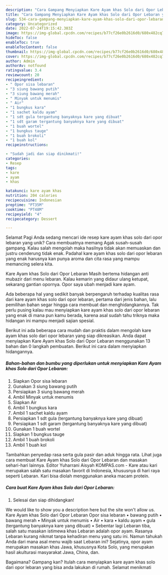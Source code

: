 ```yaml
---
description: "Cara Gampang Menyiapkan Kare Ayam khas Solo dari Opor Lebaran yang Lezat, Sempurna"
title: "Cara Gampang Menyiapkan Kare Ayam khas Solo dari Opor Lebaran yang Lezat, Sempurna"
slug: 534-cara-gampang-menyiapkan-kare-ayam-khas-solo-dari-opor-lebaran-yang-lezat-sempurna
category: Uncategorized
date: 2022-07-24T19:15:42.303Z
image: https://img-global.cpcdn.com/recipes/b77cf26e0b2616d0/680x482cq70/kare-ayam-khas-solo-dari-opor-lebaran-foto-resep-utama.jpg
hideToc: false
enableToc: true
enableTocContent: false
thumbnail: https://img-global.cpcdn.com/recipes/b77cf26e0b2616d0/680x482cq70/kare-ayam-khas-solo-dari-opor-lebaran-foto-resep-utama.jpg
cover: https://img-global.cpcdn.com/recipes/b77cf26e0b2616d0/680x482cq70/kare-ayam-khas-solo-dari-opor-lebaran-foto-resep-utama.jpg
author: Admin
authorAv: notfound
ratingvalue: 3.4
reviewcount: 20
recipeingredient:
- " Opor sisa lebaran"
- "3 siung bawang putih"
- "3 siung bawang merah"
- " Minyak untuk menumis"
- " Air"
- "1 bungkus kara"
- "1 sachet kaldu ayam"
- "1 sdt gula tergantung banyaknya kare yang dibuat"
- "1 sdt garam tergantung banyaknya kare yang dibuat"
- "1 buah wortel"
- "1 bungkus tauge"
- "1 buah brokoli"
- "1 buah kol"
recipeinstructions:

- "Sudah jadi dan siap dinikmati!"
categories:
- Resep
tags:
- kare
- ayam
- khas

katakunci: kare ayam khas 
nutrition: 204 calories
recipecuisine: Indonesian
preptime: "PT35M"
cooktime: "PT48M"
recipeyield: "4"
recipecategory: Dessert

---
```



Selamat Pagi Anda sedang mencari ide resep kare ayam khas solo dari opor lebaran yang unik? Cara membuatnya memang Agak susah-susah gampang. Kalau salah mengolah maka hasilnya tidak akan memuaskan dan justru cenderung tidak enak. Padahal kare ayam khas solo dari opor lebaran yang enak harusnya kan punya aroma dan cita rasa yang mampu memancing selera kita.


Kare Ayam khas Solo dari Opor Lebaran Masih bertema hidangan anti mubazir dari menu lebaran. Kalau kemarin yang didaur ulang ketupat, sekarang gantian opornya. Opor saya ubah menjadi kare ayam.

Ada beberapa hal yang sedikit banyak berpengaruh terhadap kualitas rasa dari kare ayam khas solo dari opor lebaran, pertama dari jenis bahan, lalu pemilihan bahan segar hingga cara membuat dan menghidangkannya. Tak perlu pusing kalau mau menyiapkan kare ayam khas solo dari opor lebaran yang enak di mana pun kamu berada, karena asal sudah tahu triknya maka hidangan ini mampu menjadi sajian spesial.


Berikut ini ada beberapa cara mudah dan praktis dalam mengolah kare ayam khas solo dari opor lebaran yang siap dikreasikan. Anda dapat menyiapkan Kare Ayam khas Solo dari Opor Lebaran menggunakan 13 bahan dan 0 langkah pembuatan. Berikut ini cara dalam menyiapkan hidangannya.

<!--inarticleads1-->

##### Bahan-bahan dan bumbu yang diperlukan untuk menyiapkan Kare Ayam khas Solo dari Opor Lebaran:

1. Siapkan  Opor sisa lebaran
1. Gunakan 3 siung bawang putih
1. Persiapkan 3 siung bawang merah
1. Ambil  Minyak untuk menumis
1. Siapkan  Air
1. Ambil 1 bungkus kara
1. Ambil 1 sachet kaldu ayam
1. Persiapkan 1 sdt gula (tergantung banyaknya kare yang dibuat)
1. Persiapkan 1 sdt garam (tergantung banyaknya kare yang dibuat)
1. Gunakan 1 buah wortel
1. Siapkan 1 bungkus tauge
1. Ambil 1 buah brokoli
1. Ambil 1 buah kol


Tambahkan penyedap rasa serta gula pasir dan aduk hingga rata. Lihat juga cara membuat Kare Ayam khas Solo dari Opor Lebaran dan masakan sehari-hari lainnya. Editor Yuharrani Aisyah KOMPAS.com - Kare atau kari merupakan salah satu masakan favorit di Indonesia, khususnya di hari raya seperti Lebaran. Kari bisa diolah menggunakan aneka macam protein. 

<!--inarticleads2-->

##### Cara buat Kare Ayam khas Solo dari Opor Lebaran:


1. Selesai dan siap dihidangkan!

We would like to show you a description here but the site won&#39;t allow us. Kare Ayam khas Solo dari Opor Lebaran Opor sisa lebaran • bawang putih • bawang merah • Minyak untuk menumis • Air • kara • kaldu ayam • gula (tergantung banyaknya kare yang dibuat) • Sebentar lagi Lebaran tiba, salah satu masakan istimewa khas Lebaran adalah opor ayam. Rasanya Lebaran kurang nikmat tanpa kehadiran menu yang satu ini. Namun tahukah Anda dari mana asal menu wajib saat Lebaran ini? Sejatinya, opor ayam merupakan masakan khas Jawa, khususnya Kota Solo, yang merupakan hasil akulturasi masyarakat Jawa, China, dan. 

Bagaimana? Gampang kan? Itulah cara menyiapkan kare ayam khas solo dari opor lebaran yang bisa anda lakukan di rumah. Selamat menikmati
